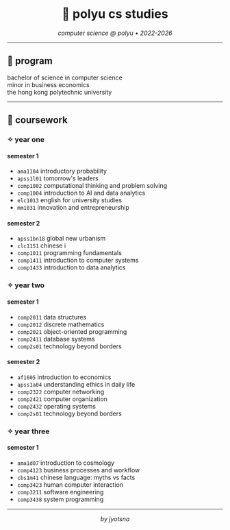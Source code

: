 <div align="center">

# 🤍 polyu cs studies

*computer science @ polyu • 2022-2026*

</div>

---

## 🪷 program
bachelor of science in computer science  
minor in business economics  
the hong kong polytechnic university

---

## 🪷 coursework

### ✧ year one
#### semester 1
- `ama1104` introductory probability	
- `apss1l01` tomorrow's leaders
- `comp1002` computational thinking and problem solving
- `comp1004` introduction to AI and data analytics
- `elc1013` english for university studies
- `mm1031` innovation and entrepreneurship

#### semester 2
- `apss1bn18` global new urbanism	
- `clc1151` chinese i
- `comp1011` programming fundamentals
- `comp1411` introduction to computer systems
- `comp1433` introduction to data analytics	

### ✧ year two
#### semester 1
- `comp2011` data structures	
- `comp2012` discrete mathematics
- `comp2021` object-oriented programming
- `comp2411` database systems
- `comp2s01` technology beyond borders

#### semester 2
- `af1605` introduction to economics	
- `apss1a04` understanding ethics in daily life
- `comp2322` computer networking
- `comp2421` computer organization
- `comp2432` operating systems
- `comp2s01` technology beyond borders

### ✧ year three
#### semester 1
- `ama1d07` introduction to cosmology
- `comp4123` business processes and workflow
- `cbs1m41` chinese language: myths vs facts
- `comp3423` human computer interaction
- `comp3211` software engineering
- `comp3438` system programming

---

<div align="center">
<i>by jyotsna</i>
</div>
